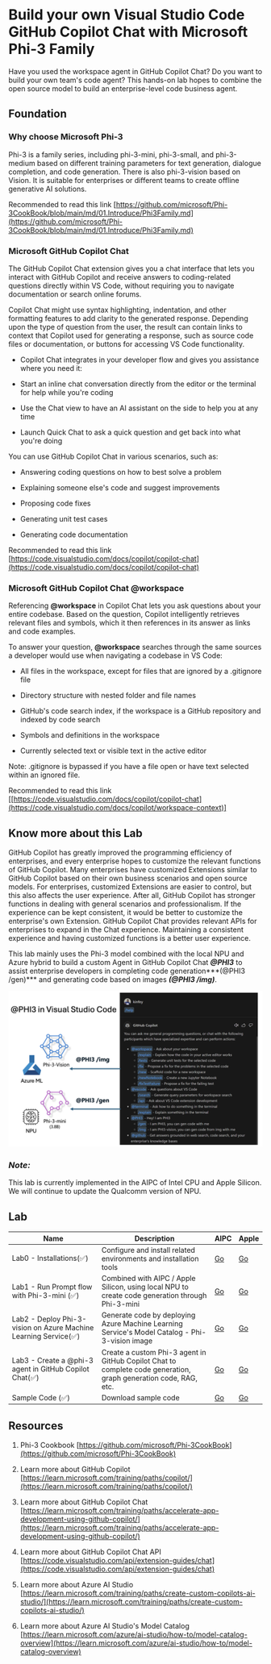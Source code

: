 # **Build your own Visual Studio Code GitHub Copilot Chat with Microsoft Phi-3 Family**

Have you used the workspace agent in GitHub Copilot Chat? Do you want to build your own team's code agent? This hands-on lab hopes to combine the open source model to build an enterprise-level code business agent.

## **Foundation**

### **Why choose Microsoft Phi-3**

Phi-3 is a family series, including phi-3-mini, phi-3-small, and phi-3-medium based on different training parameters for text generation, dialogue completion, and code generation. There is also phi-3-vision based on Vision. It is suitable for enterprises or different teams to create offline generative AI solutions.

Recommended to read this link [https://github.com/microsoft/Phi-3CookBook/blob/main/md/01.Introduce/Phi3Family.md](https://github.com/microsoft/Phi-3CookBook/blob/main/md/01.Introduce/Phi3Family.md)

### **Microsoft GitHub Copilot Chat**

The GitHub Copilot Chat extension gives you a chat interface that lets you interact with GitHub Copilot and receive answers to coding-related questions directly within VS Code, without requiring you to navigate documentation or search online forums.

Copilot Chat might use syntax highlighting, indentation, and other formatting features to add clarity to the generated response. Depending upon the type of question from the user, the result can contain links to context that Copilot used for generating a response, such as source code files or documentation, or buttons for accessing VS Code functionality.

- Copilot Chat integrates in your developer flow and gives you assistance where you need it:

- Start an inline chat conversation directly from the editor or the terminal for help while you're coding

- Use the Chat view to have an AI assistant on the side to help you at any time

- Launch Quick Chat to ask a quick question and get back into what you're doing

You can use GitHub Copilot Chat in various scenarios, such as:

- Answering coding questions on how to best solve a problem

- Explaining someone else's code and suggest improvements

- Proposing code fixes

- Generating unit test cases

- Generating code documentation

Recommended to read this link [https://code.visualstudio.com/docs/copilot/copilot-chat](https://code.visualstudio.com/docs/copilot/copilot-chat)


###  **Microsoft GitHub Copilot Chat @workspace**

Referencing **@workspace** in Copilot Chat lets you ask questions about your entire codebase. Based on the question, Copilot intelligently retrieves relevant files and symbols, which it then references in its answer as links and code examples. 

To answer your question, **@workspace** searches through the same sources a developer would use when navigating a codebase in VS Code:

- All files in the workspace, except for files that are ignored by a .gitignore file

- Directory structure with nested folder and file names

- GitHub's code search index, if the workspace is a GitHub repository and indexed by code search

- Symbols and definitions in the workspace

- Currently selected text or visible text in the active editor

Note: .gitignore is bypassed if you have a file open or have text selected within an ignored file.

Recommended to read this link [[https://code.visualstudio.com/docs/copilot/copilot-chat](https://code.visualstudio.com/docs/copilot/workspace-context)]


## **Know more about this Lab**

GitHub Copilot has greatly improved the programming efficiency of enterprises, and every enterprise hopes to customize the relevant functions of GitHub Copilot. Many enterprises have customized Extensions similar to GitHub Copilot based on their own business scenarios and open source models. For enterprises, customized Extensions are easier to control, but this also affects the user experience. After all, GitHub Copilot has stronger functions in dealing with general scenarios and professionalism. If the experience can be kept consistent, it would be better to customize the enterprise's own Extension. GitHub Copilot Chat provides relevant APIs for enterprises to expand in the Chat experience. Maintaining a consistent experience and having customized functions is a better user experience.

This lab mainly uses the Phi-3 model combined with the local NPU and Azure hybrid to build a custom Agent in GitHub Copilot Chat ***@PHI3*** to assist enterprise developers in completing code generation***(@PHI3 /gen)*** and generating code based on images ***(@PHI3 /img)***.

![PHI3](../../../imgs/07/01/cover.png)

### ***Note:*** 

This lab is currently implemented in the AIPC of Intel CPU and Apple Silicon. We will continue to update the Qualcomm version of NPU.


## **Lab**


| Name | Description | AIPC | Apple |
| ------------ | ----------- | -------- |-------- |
| Lab0 - Installations(✅) | Configure and install related environments and installation tools | [Go](./HOL/AIPC/01.Installations.md) |[Go](./HOL/Apple/01.Installations.md) |
| Lab1 - Run Prompt flow with Phi-3-mini (✅) | Combined with AIPC / Apple Silicon, using local NPU to create code generation through Phi-3-mini | [Go](./HOL/AIPC/02.PromptflowWithNPU.md) |  [Go](./HOL/Apple/02.PromptflowWithMLX.md) |
| Lab2 - Deploy Phi-3-vision on Azure Machine Learning Service(✅) | Generate code by deploying Azure Machine Learning Service's Model Catalog - Phi-3-vision image | [Go](./HOL/AIPC/03.DeployPhi3VisionOnAzure.md) |[Go](./HOL/Apple/03.DeployPhi3VisionOnAzure.md) |
| Lab3 - Create a @phi-3 agent in GitHub Copilot Chat(✅)  | Create a custom Phi-3 agent in GitHub Copilot Chat to complete code generation, graph generation code, RAG, etc. | [Go](./HOL/AIPC/04.CreatePhi3AgentInVSCode.md) | [Go](./HOL/Apple/04.CreatePhi3AgentInVSCode.md) |
| Sample Code (✅)  | Download sample code | [Go](../../../code/07.Lab/01/AIPC/) | [Go](../../../code/07.Lab/01/Apple/) |


## **Resources**

1. Phi-3 Cookbook [https://github.com/microsoft/Phi-3CookBook](https://github.com/microsoft/Phi-3CookBook)

2. Learn more about GitHub Copilot [https://learn.microsoft.com/training/paths/copilot/](https://learn.microsoft.com/training/paths/copilot/)

3. Learn more about GitHub Copilot Chat [https://learn.microsoft.com/training/paths/accelerate-app-development-using-github-copilot/](https://learn.microsoft.com/training/paths/accelerate-app-development-using-github-copilot/)

4. Learn more about GitHub Copilot Chat API [https://code.visualstudio.com/api/extension-guides/chat](https://code.visualstudio.com/api/extension-guides/chat)

5. Learn more about Azure AI Studio [https://learn.microsoft.com/training/paths/create-custom-copilots-ai-studio/](https://learn.microsoft.com/training/paths/create-custom-copilots-ai-studio/)

6. Learn more about Azure AI Studio's Model Catalog [https://learn.microsoft.com/azure/ai-studio/how-to/model-catalog-overview](https://learn.microsoft.com/azure/ai-studio/how-to/model-catalog-overview)
